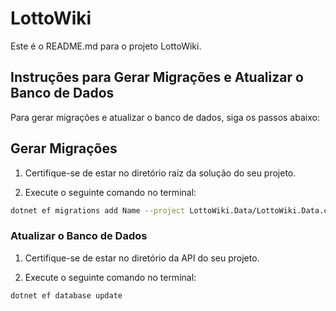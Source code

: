 # LottoWiki

Este é o README.md para o projeto LottoWiki.

## Instruções para Gerar Migrações e Atualizar o Banco de Dados

Para gerar migrações e atualizar o banco de dados, siga os passos abaixo:

## Gerar Migrações

1. Certifique-se de estar no diretório raiz da solução do seu projeto.

2. Execute o seguinte comando no terminal:

```bash
dotnet ef migrations add Name --project LottoWiki.Data/LottoWiki.Data.csproj --startup-project LottoWiki.Api/LottoWiki.Api.csproj
```


### Atualizar o Banco de Dados
1. Certifique-se de estar no diretório da API do seu projeto.

2. Execute o seguinte comando no terminal:

```bash
dotnet ef database update

```
